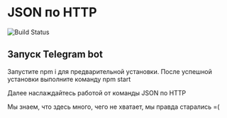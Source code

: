 # JSON по HTTP

![Build Status](https://finopolis.ru/local/templates/fino_new/img/logo_RU.svg)

## Запуск Telegram bot

Запустите npm i для предварительной установки. После успешной установки выполните команду npm start

Далее наслаждайтесь работой от команды JSON по HTTP

Мы знаем, что здесь много, чего не хватает, мы правда старались =(
